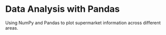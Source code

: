 # Data Analysis with Pandas

Using NumPy and Pandas to plot supermarket information across different areas.
